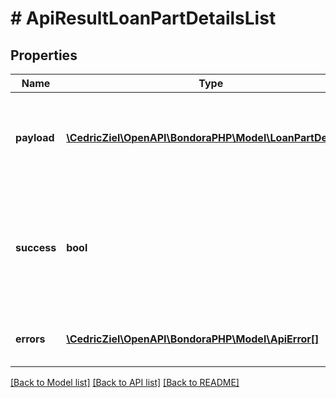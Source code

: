 # # ApiResultLoanPartDetailsList

## Properties

Name | Type | Description | Notes
------------ | ------------- | ------------- | -------------
**payload** | [**\CedricZiel\OpenAPI\BondoraPHP\Model\LoanPartDetails[]**](LoanPartDetails.md) | The payload of the response. Type depends on the API request. | [optional] 
**success** | **bool** | Indicates if the request was successfull or not.              true if the request was handled successfully, false otherwise. | 
**errors** | [**\CedricZiel\OpenAPI\BondoraPHP\Model\ApiError[]**](ApiError.md) | Error(s) accociated with the API request. | [optional] 

[[Back to Model list]](../../README.md#documentation-for-models) [[Back to API list]](../../README.md#documentation-for-api-endpoints) [[Back to README]](../../README.md)


